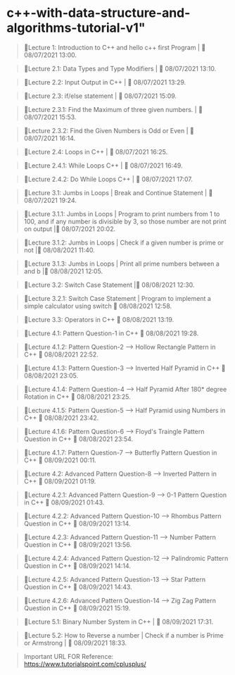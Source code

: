 # c++-with-data-structure-and-algorithms-tutorial-v1"

> 🛑Lecture 1: Introduction to C++ and hello c++ first Program | 📅 08/07/2021 13:00.

> 🛑Lecture 2.1: Data Types and Type Modifiers | 📅 08/07/2021 13:10.

> 🛑Lecture 2.2: Input Output in C++ | 📅 08/07/2021 13:29.

> 🛑Lecture 2.3: if/else statement | 📅 08/07/2021 15:09.

> 🛑Lecture 2.3.1: Find the Maximum of three given numbers. | 📅 08/07/2021 15:53.

> 🛑Lecture 2.3.2: Find the Given Numbers is Odd or Even | 📅 08/07/2021 16:14.

> 🛑Lecture 2.4: Loops in C++ | 📅 08/07/2021 16:25.

> 🛑Lecture 2.4.1: While Loops C++ | 📅 08/07/2021 16:49.

> 🛑Lecture 2.4.2: Do While Loops C++ | 📅 08/07/2021 17:07.

> 🛑Lecture 3.1: Jumbs in Loops | Break and Continue Statement | 📅 08/07/2021 19:24.

> 🛑Lecture 3.1.1: Jumbs in Loops | Program to print numbers from 1 to 100, and if any number is divisible by 3, so those number are not print on output |📅 08/07/2021 20:02.

> 🛑Lecture 3.1.2: Jumbs in Loops | Check if a given number is prime or not |📅 08/08/2021 11:40.

> 🛑Lecture 3.1.3: Jumbs in Loops | Print all prime numbers between a and b |📅 08/08/2021  12:05.

> 🛑Lecture 3.2: Switch Case Statement |📅 08/08/2021  12:30.

> 🛑Lecture 3.2.1: Switch Case Statement | Program to implement a simple calculator using switch 📅 08/08/2021  12:58.

> 🛑Lecture 3.3: Operators in C++ 📅 08/08/2021  13:19.

> 🛑Lecture 4.1: Pattern Question-1 in C++ 📅 08/08/2021  19:28.

> 🛑Lecture 4.1.2: Pattern Question-2 --> Hollow Rectangle Pattern in C++ 📅 08/08/2021  22:52.

> 🛑Lecture 4.1.3: Pattern Question-3 --> Inverted Half Pyramid in C++ 📅 08/08/2021  23:05.

> 🛑Lecture 4.1.4: Pattern Question-4 --> Half Pyramid After 180* degree Rotation in C++ 📅 08/08/2021  23:25.

> 🛑Lecture 4.1.5: Pattern Question-5 --> Half Pyramid using Numbers in C++ 📅 08/08/2021  23:42.

> 🛑Lecture 4.1.6: Pattern Question-6 --> Floyd's Traingle Pattern Question in C++ 📅 08/08/2021  23:54.

> 🛑Lecture 4.1.7: Pattern Question-7 --> Butterfly Pattern Question in C++ 📅 08/09/2021  00:11.

> 🛑Lecture 4.2: Advanced Pattern Question-8 --> Inverted Pattern in C++ 📅 08/09/2021  01:19.

> 🛑Lecture 4.2.1: Advanced Pattern Question-9 --> 0-1 Pattern Question in C++ 📅 08/09/2021  01:43.

> 🛑Lecture 4.2.2: Advanced Pattern Question-10 --> Rhombus Pattern Question in C++ 📅 08/09/2021  13:14.

> 🛑Lecture 4.2.3: Advanced Pattern Question-11 --> Number Pattern Question in C++ 📅 08/09/2021  13:56.

> 🛑Lecture 4.2.4: Advanced Pattern Question-12 --> Palindromic Pattern Question in C++ 📅 08/09/2021  14:14.

> 🛑Lecture 4.2.5: Advanced Pattern Question-13 --> Star Pattern Question in C++ 📅 08/09/2021  14:43.

> 🛑Lecture 4.2.6: Advanced Pattern Question-14 --> Zig Zag Pattern Question in C++ 📅 08/09/2021  15:19.

> 🛑Lecture 5.1: Binary Number System in C++ | 📅 08/09/2021  17:31.

> 🛑Lecture 5.2: How to Reverse a number | Check if a number is Prime or Armstrong | 📅 08/09/2021  18:33.


>Important URL FOR Reference: <https://www.tutorialspoint.com/cplusplus/>


